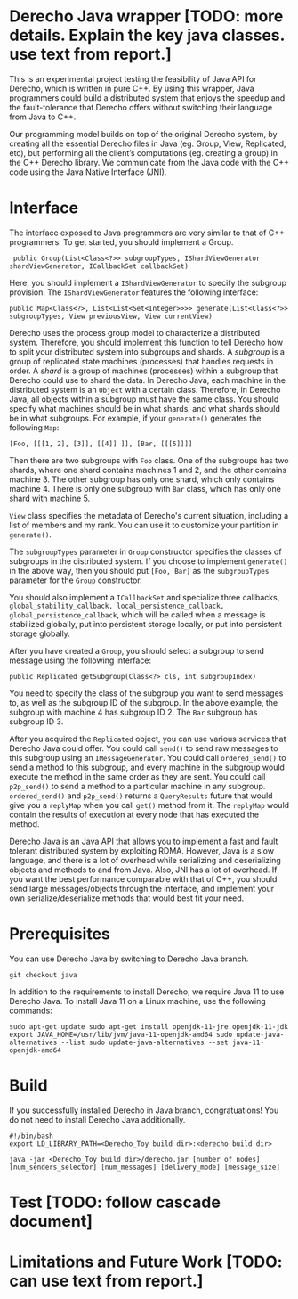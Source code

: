 # Derecho Java wrapper [TODO: more details. Explain the key java classes. use text from report.]

This is an experimental project testing the feasibility of Java API for Derecho, which is written in pure C++. By using this wrapper, Java programmers could build a distributed system that enjoys the speedup and the fault-tolerance that Derecho offers without switching their language from Java to C++.

Our programming model builds on top of the original Derecho system, by creating all the essential Derecho files in Java (eg. Group, View, Replicated, etc), but performing all the client’s computations (eg. creating a group) in the C++ Derecho library. We communicate from the Java code with the C++ code using the Java Native Interface (JNI).

# Interface

The interface exposed to Java programmers are very similar to that of C++ programmers. To get started, you should implement a Group. 

`  public Group(List<Class<?>> subgroupTypes, IShardViewGenerator shardViewGenerator, ICallbackSet callbackSet) ` 

Here, you should implement a `IShardViewGenerator` to specify the subgroup provision. The `IShardViewGenerator` features the following interface:

`public Map<Class<?>, List<List<Set<Integer>>>> generate(List<Class<?>> subgroupTypes, View previousView, View currentView)`

Derecho uses the process group model to characterize a distributed system. Therefore, you should implement this function to tell Derecho how to split your distributed system into subgroups and shards. A *subgroup* is a group of replicated state machines (processes) that handles requests in order. A *shard* is a group of machines (processes) within a subgroup that Derecho could use to shard the data. In Derecho Java, each machine in the distributed system is an `Object` with a certain class. Therefore, in Derecho Java, all objects within a subgroup must have the same class. You should specify what machines should be in what shards, and what shards should be in what subgroups. For example, if your `generate()` generates the following `Map`:

`[Foo, [[[1, 2], [3]], [[4]] ]], [Bar, [[[5]]]]`

Then there are two subgroups with `Foo` class. One of the subgroups has two shards, where one shard contains machines 1 and 2, and the other contains machine 3. The other subgroup has only one shard, which only contains machine 4. There is only one subgroup with `Bar` class, which has only one shard with machine 5.

`View` class specifies the metadata of Derecho's current situation, including a list of members and my rank. You can use it to customize your partition in `generate()`. 

The `subgroupTypes` parameter in `Group` constructor specifies the classes of subgroups in the distributed system. If you choose to implement `generate()` in the above way, then you should put `[Foo, Bar]` as the `subgroupTypes` parameter for the `Group` constructor. 

You should also implement a `ICallbackSet` and specialize three callbacks, `global_stability_callback, local_persistence_callback, global_persistence_callback`, which will be called when a message is stabilized globally, put into persistent storage locally, or put into persistent storage globally.

After you have created a `Group`, you should select a subgroup to send message using the following interface:

`public Replicated getSubgroup(Class<?> cls, int subgroupIndex) `

You need to specify the class of the subgroup you want to send messages to, as well as the subgroup ID of the subgroup. In the above example, the subgroup with machine 4 has subgroup ID 2. The `Bar` subgroup has subgroup ID 3.

After you acquired the `Replicated` object, you can use various services that Derecho Java could offer. You could call `send()` to send raw messages to this subgroup using an `IMessageGenerator`. You could call `ordered_send()` to send a method to this subgroup, and every machine in the subgroup would execute the method in the same order as they are sent. You could call `p2p_send()` to send a method to a particular machine in any subgroup. `ordered_send()` and `p2p_send()` returns a `QueryResults` future that would give you a `replyMap` when you call `get()` method from it. The `replyMap` would contain the results of execution at every node that has executed the method.

Derecho Java is an Java API that allows you to implement a fast and fault tolerant distributed system by exploiting RDMA. However, Java is a slow language, and there is a lot of overhead while serializing and deserializing objects and methods to and from Java. Also, JNI has a lot of overhead. If you want the best performance comparable with that of C++, you should send large messages/objects through the interface, and implement your own serialize/deserialize methods that would best fit your need.

# Prerequisites

You can use Derecho Java by switching to Derecho Java branch. 

`git checkout java`

In addition to the requirements to install Derecho, we require Java 11 to use Derecho Java. To install Java 11 on a Linux machine, use the following commands:

`sudo apt-get update
sudo apt-get install openjdk-11-jre openjdk-11-jdk
export JAVA_HOME=/usr/lib/jvm/java-11-openjdk-amd64
sudo update-java-alternatives --list
sudo update-java-alternatives --set java-11-openjdk-amd64
`

# Build 

If you successfully installed Derecho in Java branch, congratuations! You do not need to install Derecho Java additionally. 

```
#!/bin/bash
export LD_LIBRARY_PATH=<Derecho_Toy build dir>:<derecho build dir>

java -jar <Derecho_Toy build dir>/derecho.jar [number of nodes] [num_senders_selector] [num_messages] [delivery_mode] [message_size]
```

# Test [TODO: follow cascade document]

# Limitations and Future Work [TODO: can use text from report.]
